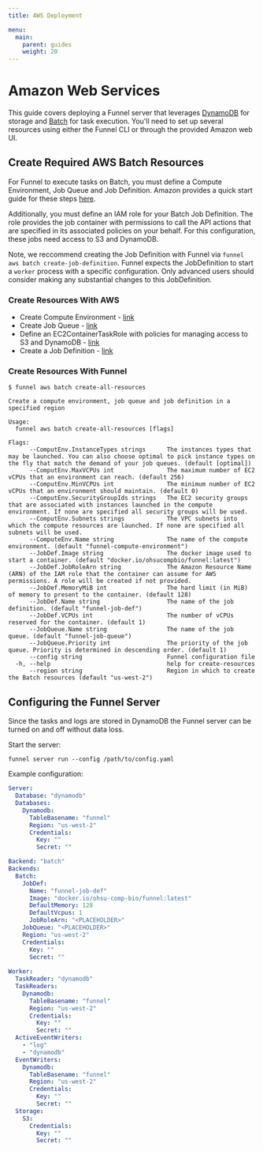 ```yaml
---
title: AWS Deployment

menu:
  main:
    parent: guides
    weight: 20
---
```


# Amazon Web Services

This guide covers deploying a Funnel server that leverages [DynamoDB][0] for storage
and [Batch][1] for task execution. You'll need to set up several resources 
using either the Funnel CLI or through the provided Amazon web UI.


## Create Required AWS Batch Resources

For Funnel to execute tasks on Batch, you must define a Compute Environment,
Job Queue and Job Definition. Amazon provides a quick start guide for these steps [here][2]. 

Additionally, you must define an IAM role for your Batch Job Definition. The role 
provides the job container with permissions to call the API actions that are 
specified in its associated policies on your behalf. For this configuration, 
these jobs need access to S3 and DynamoDB. 


Note, we reccommend creating the Job Definition with Funnel via `funnel aws batch create-job-definition`. 
Funnel expects the JobDefinition to start a `worker` process with a specific configuration. Only 
advanced users should consider making any substantial changes to this JobDefinition. 

### Create Resources With AWS

* Create Compute Environment - [link][3]
* Create Job Queue - [link][4]
* Define an EC2ContainerTaskRole with policies for managing access to S3 and DynamoDB - [link][5]
* Create a Job Definition - [link][6]


### Create Resources With Funnel

```
$ funnel aws batch create-all-resources

Create a compute environment, job queue and job definition in a specified region

Usage:
  funnel aws batch create-all-resources [flags]

Flags:
      --ComputEnv.InstanceTypes strings      The instances types that may be launched. You can also choose optimal to pick instance types on the fly that match the demand of your job queues. (default [optimal])
      --ComputEnv.MaxVCPUs int               The maximum number of EC2 vCPUs that an environment can reach. (default 256)
      --ComputEnv.MinVCPUs int               The minimum number of EC2 vCPUs that an environment should maintain. (default 0)
      --ComputEnv.SecurityGroupIds strings   The EC2 security groups that are associated with instances launched in the compute environment. If none are specified all security groups will be used.
      --ComputEnv.Subnets strings            The VPC subnets into which the compute resources are launched. If none are specified all subnets will be used.
      --ComputeEnv.Name string               The name of the compute environment. (default "funnel-compute-environment")
      --JobDef.Image string                  The docker image used to start a container. (default "docker.io/ohsucompbio/funnel:latest")
      --JobDef.JobRoleArn string             The Amazon Resource Name (ARN) of the IAM role that the container can assume for AWS permissions. A role will be created if not provided.
      --JobDef.MemoryMiB int                 The hard limit (in MiB) of memory to present to the container. (default 128)
      --JobDef.Name string                   The name of the job definition. (default "funnel-job-def")
      --JobDef.VCPUs int                     The number of vCPUs reserved for the container. (default 1)
      --JobQueue.Name string                 The name of the job queue. (default "funnel-job-queue")
      --JobQueue.Priority int                The priority of the job queue. Priority is determined in descending order. (default 1)
      --config string                        Funnel configuration file
  -h, --help                                 help for create-resources
      --region string                        Region in which to create the Batch resources (default "us-west-2")
```


## Configuring the Funnel Server

Since the tasks and logs are stored in DynamoDB the Funnel server can be turned 
on and off without data loss. 


Start the server:

```
funnel server run --config /path/to/config.yaml
```


Example configuration:

```YAML
Server:
  Database: "dynamodb"
  Databases:
    Dynamodb:
      TableBasename: "funnel"
      Region: "us-west-2"
      Credentials:
        Key: ""
        Secret: ""

Backend: "batch"
Backends:
  Batch:
    JobDef:
      Name: "funnel-job-def"
      Image: "docker.io/ohsu-comp-bio/funnel:latest"
      DefaultMemory: 128
      DefaultVcpus: 1
      JobRoleArn: "<PLACEHOLDER>"
    JobQueue: "<PLACEHOLDER>"
    Region: "us-west-2"
    Credentials:
      Key: ""
      Secret: ""
            
Worker:
  TaskReader: "dynamodb"
  TaskReaders:
    Dynamodb:
      TableBasename: "funnel"
      Region: "us-west-2"
      Credentials:
        Key: ""
        Secret: ""
  ActiveEventWriters:
    - "log"
    - "dynamodb"
  EventWriters:
    Dynamodb:
      TableBasename: "funnel"
      Region: "us-west-2"
      Credentials:
        Key: ""
        Secret: ""
  Storage:
    S3:
      Credentials:
        Key: ""
        Secret: ""
```

[0]: http://docs.aws.amazon.com/amazondynamodb/latest/developerguide/Introduction.html
[1]: http://docs.aws.amazon.com/batch/latest/userguide/what-is-batch.html
[2]: http://docs.aws.amazon.com/batch/latest/userguide/Batch_GetStarted.html#first-run-step-2
[3]: https://us-west-2.console.aws.amazon.com/batch/home?region=us-west-2#/compute-environments/new
[4]: https://us-west-2.console.aws.amazon.com/batch/home?region=us-west-2#/queues/new
[5]: https://console.aws.amazon.com/iam/home?region=us-west-2#/roles$new?step=permissions&selectedService=EC2ContainerService&selectedUseCase=EC2ContainerTaskRole
[6]: https://us-west-2.console.aws.amazon.com/batch/home?region=us-west-2#/job-definitions/new
